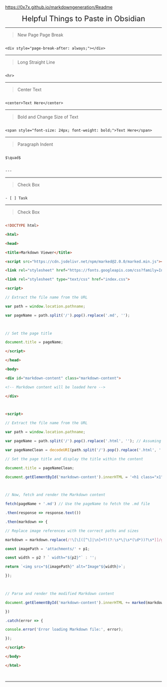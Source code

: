 
  

https://0x7x.github.io/markdowngeneration/Readme

  
  

<center><span style="font-size: 24px;">Helpful Things to Paste in Obsidian</span></center>

  

<hr>

  
  

> New Page Page Break

  
  

```

<div style="page-break-after: always;"></div>

```

  
  

<hr>

  

> Long Straight Line

  

```

<hr>

```

  

<hr>

  

> Center Text

  

```

<center>Text Here</center>

```

  

<hr>

  

> Bold and Change Size of Text

  

```

<span style="font-size: 24px; font-weight: bold;">Text Here</span>

```

  

<hr>

  

> Paragraph Indent

  

```

$\quad$

```

  
  
  

```

---

```

  

<hr>

  

> Check Box

  

```

- [ ] Task

```

  

---

  

> Check Box

  

```html

<!DOCTYPE html>

<html>

<head>

<title>Markdown Viewer</title>

<script src="https://cdn.jsdelivr.net/npm/marked@2.0.0/marked.min.js"></script>

<link rel="stylesheet" href="https://fonts.googleapis.com/css?family=Inter&display=swap">

<link rel="stylesheet" type="text/css" href="index.css">

<script>

// Extract the file name from the URL

var path = window.location.pathname;

var pageName = path.split('/').pop().replace('.md', '');

  

// Set the page title

document.title = pageName;

</script>

</head>

<body>

<div id="markdown-content" class="markdown-content">

<!-- Markdown content will be loaded here -->

</div>

  

<script>

// Extract the file name from the URL

var path = window.location.pathname;

var pageName = path.split('/').pop().replace('.html', ''); // Assuming the file extension is ".md"

var pageNameClean = decodeURI(path.split('/').pop().replace('.html', '')); // Assuming the file extension is ".md"

// Set the page title and display the title within the content

document.title = pageNameClean;

document.getElementById('markdown-content').innerHTML = '<h1 class="x1">' + pageNameClean + '</x1>';

  

// Now, fetch and render the Markdown content

fetch(pageName + '.md') // Use the pageName to fetch the .md file

.then(response => response.text())

.then(markdown => {

// Replace image references with the correct paths and sizes

markdown = markdown.replace(/!\[\[([^\]|\n]+?)(?:\s*\|\s*(\d*))?\s*]]/g, function(match, p1, p2) {

const imagePath = 'attachments/' + p1;

const width = p2 ? ` width="${p2}"` : '';

return `<img src="${imagePath}" alt="Image"${width}>`;

});

  

// Parse and render the modified Markdown content

document.getElementById('markdown-content').innerHTML += marked(markdown);

})

.catch(error => {

console.error('Error loading Markdown file:', error);

});

</script>

</body>

</html>

  

```

  

---